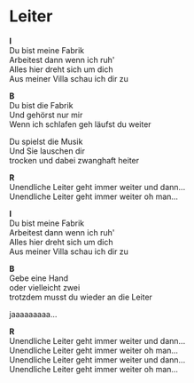 # Leiter

**I**  
Du bist meine Fabrik  
Arbeitest dann wenn ich ruh'  
Alles hier dreht sich um dich  
Aus meiner Villa schau ich dir zu  

**B**  
Du bist die Fabrik  
Und gehörst nur mir  
Wenn ich schlafen geh läufst du weiter  

Du spielst die Musik  
Und Sie lauschen dir  
trocken und dabei zwanghaft heiter  

**R**  
Unendliche Leiter geht immer weiter und dann...  
Unendliche Leiter geht immer weiter oh man...  

**I**  
Du bist meine Fabrik  
Arbeitest dann wenn ich ruh'  
Alles hier dreht sich um dich  
Aus meiner Villa schau ich dir zu  

**B**  
Gebe eine Hand  
oder vielleicht zwei  
trotzdem musst du wieder an die Leiter  

jaaaaaaaaa...  

**R**  
Unendliche Leiter geht immer weiter und dann...  
Unendliche Leiter geht immer weiter oh man...  
Unendliche Leiter geht immer weiter und dann...  
Unendliche Leiter geht immer weiter oh man...  
